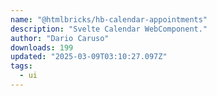 ```yaml
---
name: "@htmlbricks/hb-calendar-appointments"
description: "Svelte Calendar WebComponent."
author: "Dario Caruso"
downloads: 199
updated: "2025-03-09T03:10:27.097Z"
tags: 
  - ui
---
```

